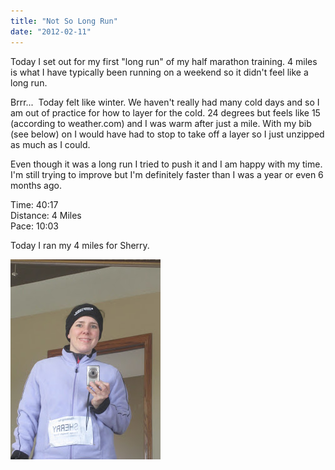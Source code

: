 ```yaml
---
title: "Not So Long Run"
date: "2012-02-11"
---
```


Today I set out for my first "long run" of my half marathon training. 4 miles is what I have typically been running on a weekend so it didn't feel like a long run.  
  
Brrr...  Today felt like winter. We haven't really had many cold days and so I am out of practice for how to layer for the cold. 24 degrees but feels like 15 (according to weather.com) and I was warm after just a mile. With my bib (see below) on I would have had to stop to take off a layer so I just unzipped as much as I could.  
  
Even though it was a long run I tried to push it and I am happy with my time. I'm still trying to improve but I'm definitely faster than I was a year or even 6 months ago.  
  
Time: 40:17  
Distance: 4 Miles  
Pace: 10:03  
  

Today I ran my 4 miles for Sherry. 

  

[![](images/IMG_3761.JPG)](http://3.bp.blogspot.com/-HreftcYwn8Y/TzbuwrXtI9I/AAAAAAAAATw/UDHMpRutvJo/s1600/IMG_3761.JPG)

